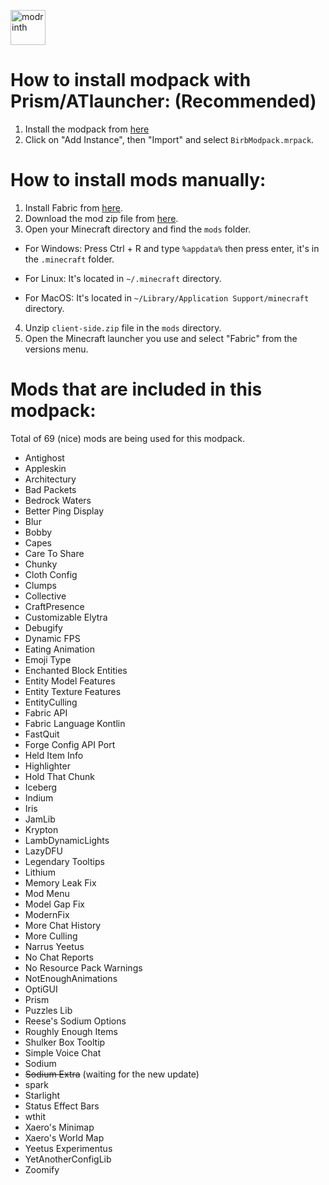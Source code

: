 <a href="https://modrinth.com/modpack/birbmodpack"><img alt="modrinth" height="56" src="https://cdn.jsdelivr.net/npm/@intergrav/devins-badges@3/assets/cozy/available/modrinth_vector.svg"></a>

# How to install modpack with Prism/ATlauncher: (Recommended)

1. Install the modpack from [here](https://github.com/birbkeks/birb-modpack/releases/download/modpack/BirbModpack.mrpack)
2. Click on "Add Instance", then "Import" and select `BirbModpack.mrpack`.

# How to install mods manually:

1. Install Fabric from [here](https://fabricmc.net/use/installer/).
2. Download the mod zip file from [here](https://github.com/birbkeks/birb-modpack/releases/download/mod-zip/client-mods.zip).
3. Open your Minecraft directory and find the `mods` folder.

- For Windows: Press Ctrl + R and type `%appdata%` then press enter, it's in the `.minecraft` folder.

- For Linux: It's located in `~/.minecraft` directory.

- For MacOS: It's located in `~/Library/Application Support/minecraft` directory.
  
4. Unzip `client-side.zip` file in the `mods` directory.
5. Open the Minecraft launcher you use and select "Fabric" from the versions menu.

# Mods that are included in this modpack:
Total of 69 (nice) mods are being used for this modpack.
- Antighost
- Appleskin
- Architectury
- Bad Packets
- Bedrock Waters
- Better Ping Display
- Blur
- Bobby
- Capes
- Care To Share
- Chunky
- Cloth Config
- Clumps
- Collective
- CraftPresence
- Customizable Elytra
- Debugify
- Dynamic FPS
- Eating Animation
- Emoji Type
- Enchanted Block Entities
- Entity Model Features
- Entity Texture Features
- EntityCulling
- Fabric API
- Fabric Language Kontlin
- FastQuit
- Forge Config API Port
- Held Item Info
- Highlighter
- Hold That Chunk
- Iceberg
- Indium
- Iris
- JamLib
- Krypton
- LambDynamicLights
- LazyDFU
- Legendary Tooltips
- Lithium
- Memory Leak Fix
- Mod Menu
- Model Gap Fix
- ModernFix
- More Chat History
- More Culling
- Narrus Yeetus
- No Chat Reports
- No Resource Pack Warnings
- NotEnoughAnimations
- OptiGUI
- Prism
- Puzzles Lib
- Reese's Sodium Options
- Roughly Enough Items
- Shulker Box Tooltip
- Simple Voice Chat
- Sodium
- ~~Sodium Extra~~ (waiting for the new update)
- spark
- Starlight
- Status Effect Bars
- wthit
- Xaero's Minimap
- Xaero's World Map
- Yeetus Experimentus
- YetAnotherConfigLib
- Zoomify

